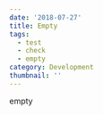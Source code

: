 ```yaml
---
date: '2018-07-27'
title: Empty
tags:
  - test
  - check
  - empty
category: Development
thumbnail: ''
---
```

empty
